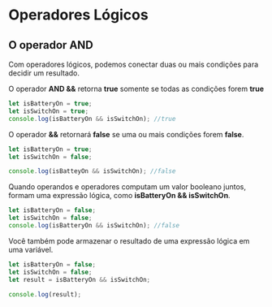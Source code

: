 # Operadores Lógicos

## O operador AND

Com operadores lógicos, podemos conectar duas ou mais condições para decidir um resultado.

O operador **AND &&** retorna **true** somente se todas as condições forem **true**

```js
let isBatteryOn = true;
let isSwitchOn = true;
console.log(isBatteryOn && isSwitchOn); //true
```
O operador **&&** retornará **false** se uma ou mais condições forem **false**.

```js
let isBatteryOn = true;
let isSwitchOn = false;

console.log(isBatteyOn && isSwitchOn); //false
```
Quando operandos e operadores computam um valor booleano juntos, formam uma expressão lógica, como **isBatteryOn && isSwitchOn**.


```js
let isBatteryOn = false;
let isSwitchOn = false;
console.log(isBatteryOn && isSwitchOn); //false
```
Você também pode armazenar o resultado de uma expressão lógica em uma variável.

```js
let isBatteryOn = false;
let isSwitchOn = false;
let result = isBatteryOn && isSwitchOn;

console.log(result);
```